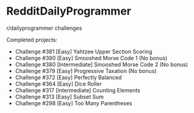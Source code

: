 # RedditDailyProgrammer

r/dailyprogrammer challenges

Completed projects:

- Challenge #381 [Easy] Yahtzee Upper Section Scoring
- Challenge #380 [Easy] Smooshed Morse Code 1 (No bonus)
- Challenge #380 [Intermediate] Smooshed Morse Code 2 (No bonus)
- Challenge #379 [Easy] Progressive Taxation (No bonus)
- Challenge #372 [Easy] Perfectly Balanced
- Challenge #364 [Easy] Dice Roller
- Challenge #317 [Intermediate] Counting Elements
- Challenge #313 [Easy] Subset Sum
- Challenge #298 [Easy] Too Many Parentheses
